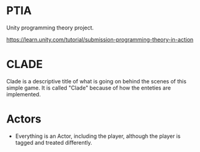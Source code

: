 # PTIA

Unity programming theory project.

https://learn.unity.com/tutorial/submission-programming-theory-in-action

# CLADE

Clade is a descriptive title of what is going on behind the scenes of this simple game. It is called "Clade" because of how the enteties are implemented.

# Actors

* Everything is an Actor, including the player, although the player is tagged and treated differently.

